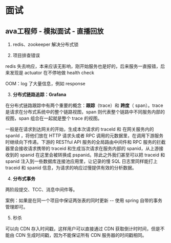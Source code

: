 # 面试

## ava工程师 - 模拟面试 - 直播回放

1. redis、zookeeper 解决分布式锁

2. 项目排查错误

redis 失去响应，本来应该无影响，刚开始服务也是好的，后来服务一直报错，后来发现是 actuator 在不停地做 health check

OOM：log 了大量信息，例如 response

3. **分布式链路追踪：Grafana**

在分布式链路跟踪中有两个重要的概念：**跟踪**（trace）和 **跨度**（ span）。trace 是请求在分布式系统中的整个链路视图，span 则代表整个链路中不同服务内部的视图，span 组合在一起就是整个 trace 的视图。

一般是在请求到达网关的开始，生成本次请求的 traceId 和 在网关服务内的 spanId ，将他们放在 HTTP 请求头或者 RPC 调用的元数据里，在调用下游服务时继续向下传递。下游的 RESTful API 服务的全局路由中间件和 RPC 服务的拦截器里会接收请求携带的 traceid 和生成当次请求在服务内部的 spanid，从上游接收到的 spanid 在这里会被转换成 pspanid。除此之外我们甚至可以把 traceid 和 spanid 注入到一些数据库连接池应用里，让记录的慢 SQL 日志里同样能打上 traceid 和 spanid 信息，为请求的响应过慢提供有效的分析数据。

4. **分布式事务**

两阶段提交、TCC、消息中间件等。

案例：如果是在同一个项目中保证两张表的同时更新 -- 使用 spring 自带的事务管理即可。

5. 秒杀

可以向 CDN 存入时间戳，这样用户可以直接通过 CDN 获取倒计时时间，但是不能由 CDN 生成时间戳，因为不能保证所有 CDN 服务器的时间戳相同。